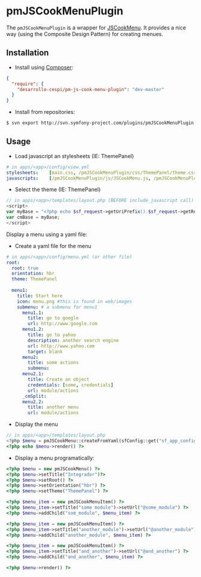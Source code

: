 # pmJSCookMenuPlugin

The `pmJSCookMenuPlugin` is a wrapper for [JSCookMenu](http://jscook.yuanheng.org/JSCookMenu/index.html).
It provides a nice way (using the Composite Design Pattern) for creating menues.

## Installation

* Install using [Composer](http://getcomposer.org):

```json
{
  "require": {
    "desarrollo-cespi/pm-js-cook-menu-plugin": "dev-master"
  }
}
```

* Install from repositories:
  
```bash
$ svn export http://svn.symfony-project.com/plugins/pmJSCookMenuPlugin
```

## Usage

* Load javascript an stylesheets (IE: ThemePanel)
    
```yaml
# in apps/<app>/config/view.yml
stylesheets:    [main.css, /pmJSCookMenuPlugin/css/ThemePanel/theme.css]
javascripts:    [/pmJSCookMenuPlugin/js/JSCookMenu.js, /pmJSCookMenuPlugin/js/ThemePanel/theme.js]
```

* Select the theme (IE: ThemePanel)
    
```php
// in apps/<app>/templates/layout.php (BEFORE include_javascript call)
<script>
var myBase = "<?php echo $sf_request->getUriPrefix().$sf_request->getRelativeUrlRoot() ?>/pmJSCookMenuPlugin/images/ThemePanel/";
var cmBase = myBase;
</script>
```

Display a menu using a yaml file:
  
* Create a yaml file for the menu
    
```yaml
# in apps/<app>/config/menu.yml (or other file)
root:
  root: true
  orientation: hbr
  theme: ThemePanel
            
  menu1:
    title: Start here
    icon: menu.png #this is found in web/images
    submenu: # a submenu for menu1
      menu1.1:
        title: go to google
        url: http://www.google.com
      menu1.2:
        title: go to yahoo
        description: another search engine
        url: http://www.yahoo.com
        target: blank
      menu2:
        title: some actions
        submenu:
      menu2.1:
        title: Create an object
        credentials: [some, credentials]
        url: module/actions
      _cmSplit:
      menu2.2:
        title: another menu
        url: module/actions
```

* Display the menu
    
```php
// in apps/<app>/templates/layout.php
<?php $menu = pmJSCookMenu::createFromYaml(sfConfig::get("sf_app_config_dir")."/menu.yml") ?>
<?php echo $menu->render() ?>
```

* Display a menu programatically:
    
```php
<?php $menu = new pmJSCookMenu() ?>
<?php $menu->setTitle("Integrador")?>
<?php $menu->setRoot() ?>
<?php $menu->setOrientation("hbr") ?>
<?php $menu->setTheme("ThemePanel") ?>

<?php $menu_item = new pmJSCookMenuItem() ?>
<?php $menu_item->setTitle("some module")->setUrl("@some_module") ?>
<?php $menu->addChild("som_module", $menu_item) ?>

<?php $menu_item = new pmJSCookMenuItem() ?>
<?php $menu_item->setTitle("another_module")->setUrl("@another_module") ?>
<?php $menu->addChild("another_module", $menu_item) ?>

<?php $menu_item = new pmJSCookMenuItem() ?>
<?php $menu_item->setTitle("and_another")->setUrl("@and_another") ?>
<?php $menu->addChild("and_another", $menu_item) ?>

<?php $menu->render() ?>
```
